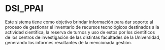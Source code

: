 # DSI_PPAI
 Este sistema tiene como objetivo brindar información para dar soporte al proceso de gestionar el inventario de recursos tecnológicos destinados a la actividad científica, la reserva de turnos y uso de estos por los científicos de los centros de investigación de las distintas facultades de la Universidad, generando los informes resultantes de la mencionada gestión.
